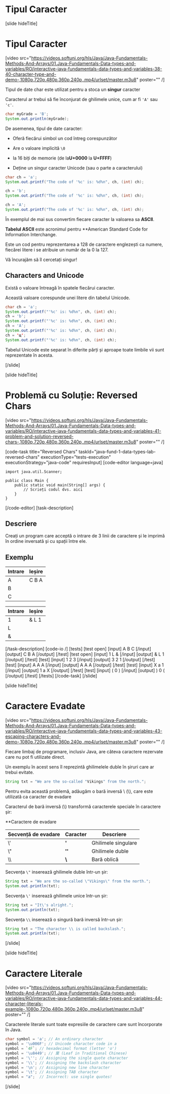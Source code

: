 # Tipul Caracter

[slide hideTitle]

# Tipul Caracter
[video src="https://videos.softuni.org/hls/Java/Java-Fundamentals-Methods-And-Arrays/01.Java-Fundamentals-Data-types-and-variables/RO/interactive-java-fundamentals-data-types-and-variables-38-40-character-type-and-demo-,1080p,720p,480p,360p,240p,.mp4/urlset/master.m3u8" poster="" /]

Tipul de date char este utilizat pentru a stoca un **singur** caracter

Caracterul ar trebui să fie înconjurat de ghilimele unice, cum ar fi `'A'` sau `'c'`.

```java live
char myGrade = 'B';
System.out.println(myGrade);
```

De asemenea, tipul de date caracter:

* Oferă fiecărui simbol un cod întreg corespunzător

* Are o valoare implicită `\0`

* Ia 16 biți de memorie \(de la**U+0000** la **U+FFFF**\)

* Deține un singur caracter Unicode \(sau o parte a caracterului\)

```java live
char ch = 'a';
System.out.printf("The code of '%c' is: %d%n", ch, (int) ch);

ch = 'b';
System.out.printf("The code of '%c' is: %d%n", ch, (int) ch);

ch = 'A';
System.out.printf("The code of '%c' is: %d%n", ch, (int) ch);
```

În exemplul de mai sus convertim fiecare caracter la valoarea sa **ASCII**. 

**Tabelul ASCII** este acronimul pentru **American Standard Code for Information Interchange.

Este un cod pentru reprezentarea a 128 de caractere englezești ca numere, fiecărei litere i se atribuie un număr de la 0 la 127. 

Vă încurajăm să îl cercetați singur!

## Characters and Unicode

Există o valoare întreagă în spatele fiecărui caracter.

Această valoare corespunde unei litere din tabelul Unicode.

```java live
char ch = 'a';
System.out.printf("'%c' is: %d%n", ch, (int) ch);
ch = 'b';
System.out.printf("'%c' is: %d%n", ch, (int) ch);
ch = 'A';
System.out.printf("'%c' is: %d%n", ch, (int) ch);
ch = 'щ'; 
System.out.printf("'%c' is: %d%n", ch, (int) ch);
```

Tabelul Unicode este separat în diferite părți și aproape toate limbile vii sunt reprezentate în acesta.

[/slide]


[slide hideTitle]
# Problemă cu Soluție: Reversed Chars

[video src="https://videos.softuni.org/hls/Java/Java-Fundamentals-Methods-And-Arrays/01.Java-Fundamentals-Data-types-and-variables/RO/interactive-java-fundamentals-data-types-and-variables-41-problem-and-solution-reversed-chars-,1080p,720p,480p,360p,240p,.mp4/urlset/master.m3u8" poster="" /]

[code-task title="Reversed Chars" taskId="java-fund-1-data-types-lab-reversed-chars" executionType="tests-execution" executionStrategy="java-code" requiresInput]
[code-editor language=java]
```
import java.util.Scanner;

public class Main {
    public static void main(String[] args) {
        // Scrieți codul dvs. aici
    }
}
```
[/code-editor]
[task-description]
## Descriere
Creați un program care acceptă o intrare de 3 linii de caractere și le imprimă în ordine inversată și cu spații între ele. 
## Exemplu
|**Intrare**|**Ieșire**|
|-----|------|
| A | C B A |
| B |  |
| C |  |

|**Intrare**|**Ieșire**|
|-----|------|
| 1 | & L 1 |
| L |  |
| & |  |
 

[/task-description]
[code-io /]
[tests]
[test open]
[input]
A
B
C
[/input]
[output]
C B A
[/output]
[/test]
[test open]
[input]
1
L
&
[/input]
[output]
& L 1
[/output]
[/test]
[test]
[input]
1
2
3
[/input]
[output]
3 2 1
[/output]
[/test]
[test]
[input]
A
A
A
[/input]
[output]
A A A
[/output]
[/test]
[test]
[input]
X
a
1
[/input]
[output]
1 a X
[/output]
[/test]
[test]
[input]
(
0
)
[/input]
[output]
) 0 (
[/output]
[/test]
[/tests]
[/code-task]
[/slide]

[slide hideTitle]
# Caractere Evadate

[video src="https://videos.softuni.org/hls/Java/Java-Fundamentals-Methods-And-Arrays/01.Java-Fundamentals-Data-types-and-variables/RO/interactive-java-fundamentals-data-types-and-variables-43-escaping-characters-and-demo-,1080p,720p,480p,360p,240p,.mp4/urlset/master.m3u8" poster="" /]

Fiecare limbaj de programare, inclusiv Java, are câteva caractere rezervate care nu pot fi utilizate direct.

Un exemplu în acest sens îl reprezintă ghilimelele duble în șiruri care ar trebui evitate.


```Java
String txt = "We are the so-called "Vikings" from the north.";
```


Pentru evita această problemă, adăugăm o bară inversă \ (\\\), care este utilizată ca caracter de evadare

Caracterul de bară inversă \(\\\) transformă caracterele speciale în caractere șir:

**Caractere de evadare

|Secvență de evadare |Caracter| Descriere|
|-----|--------|--------|
|\\'|**'**       |Ghilimele singulare|
|\\"  |**''**      |Ghilimele duble|
|\\\  |**\\**     |Bară oblică|


Secvența `\"` inserează ghilimele duble într-un șir:

```Java live
String txt = "We are the so-called \"Vikings\" from the north.";
System.out.println(txt);
```

Secvența `\'` inserează ghilimele unice într-un șir:

```Java live
String txt = "It\'s alright.";
System.out.println(txt);
```

Secvența `\\` inserează o singură bară inversă într-un șir:

```Java live
String txt = "The character \\ is called backslash.";
System.out.println(txt);
```

[/slide]

[slide hideTitle]
# Caractere Literale

[video src="https://videos.softuni.org/hls/Java/Java-Fundamentals-Methods-And-Arrays/01.Java-Fundamentals-Data-types-and-variables/RO/interactive-java-fundamentals-data-types-and-variables-44-character-literals-example-,1080p,720p,480p,360p,240p,.mp4/urlset/master.m3u8" poster="" /]

Caracterele literale sunt toate expresiile de caractere care sunt încorporate în Java. 

```java
char symbol = 'a'; // An ordinary character
symbol = '\u006F'; // Unicode character code in a
symbol = `4F`; // hexadecimal format (letter 'o')
symbol = '\u8449'; // 葉 (Leaf in Traditional Chinese)
symbol = '\''; // Assigning the single quote character
symbol = '\\'; // Assigning the backslash character
symbol = '\n'; // Assigning new line character
symbol = '\t'; // Assigning TAB character
symbol = "a";  // Incorrect: use single quotes!
```

[/slide]
